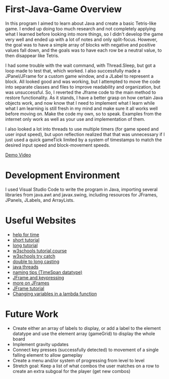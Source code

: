 # First-Java-Game Overview

In this program I aimed to learn about Java and create a basic Tetris-like game. I ended up doing too much research and not completely applying what I learned before looking into more things, so I didn't develop the game very well and ended up with a lot of notes and only split-focus. However, the goal was to have a simple array of blocks with negative and positive values fall down, and the goals was to have each row be a neutral value, to then disappear like Tetris.

I had some trouble with the wait command, with Thread.Sleep, but got a loop made to test that, which worked. I also successfully made a JPanel/JFrame for a custom game window, and a JLabel to represent a block. All looked good and was working, but I attempted to move the code into separate classes and files to improve readability and organization, but was unsuccessful. So, I reverted the Jframe code to the main method to restore functionality. As it stands, I have a better grasp on how certain Java objects work, and now know that I need to implement what I learn while what I am learning is still fresh in my mind and make sure it all works well before moving on. Make the code my own, so to speak. Examples from the internet only work as well as your use and implementation of them.

I also looked a lot into threads to use multiple timers (for game speed and user input speed), but upon reflection realized that that was unnecessary if I just used a quick gameTick limited by a system of timestamps to match the desired input speed and block-movement speeds.

[Demo Video](http://youtube.link.goes.here)

# Development Environment

I used Visual Studio Code to write the program in Java, importing several libraries from java.awt and javax.swing, including resources for JFrames, JPanels, JLabels, and ArrayLists.

# Useful Websites

- [help for time](https://www.javatpoint.com/java-get-current-date#:~:text=Get%20Current%20Date%20%26%20Time%3A%20java.time.Clock,current%20date%20and%20time%20both.)
- [short tutorial](https://www.youtube.com/watch?v=RRubcjpTkks)
- [long tutorial](https://www.youtube.com/watch?v=A74TOX803D0)
- [w3schools tutorial course](https://www.w3schools.com/java/default.asp)
- [w3schools try catch](https://www.w3schools.com/java/java_try_catch.asp)
- [double to long casting](https://www.baeldung.com/java-convert-double-long)
- [java threads](https://jenkov.com/tutorials/java-concurrency/creating-and-starting-threads.html#:~:text=Creating%20a%20thread%20in%20Java,thread.)
- [naming tips (TimeSpan datatype)](https://www.youtube.com/watch?v=-J3wNP6u5YU)
- [JFrame and keypressing](https://www.educative.io/answers/how-to-listen-to-and-take-action-on-keyboard-strokes-in-java)
- [more on JFrames](https://alvinalexander.com/java/java-set-jframe-size/)
- [JFrame tutorial](https://www.youtube.com/watch?v=Kmgo00avvEw)
- [Changing variables in a lambda function](https://unsekhable.com/2020/07/31/how-to-resolve-local-variable-defined-in-an-enclosing-scope-must-be-final-or-effectively-final-error/)

# Future Work

- Create either an array of labels to display, or add a label to the element datatype and use the element array (gameGrid) to display the whole board
- Implement gravity updates
- Connect key presses (successfully detected) to movement of a single falling element to allow gameplay
- Create a menu and/or system of progressing from level to level
- Stretch goal: Keep a list of what combos the user matches on a row to create an extra subgoal for the player (get new combos)
